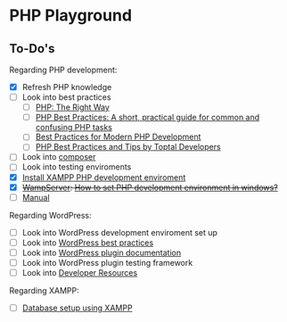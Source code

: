 # PHP Playground

## To-Do's

Regarding PHP development:

- [x] Refresh PHP knowledge
- [ ] Look into best practices
  - [ ] [PHP: The Right Way](https://phptherightway.com/)
  - [ ] [PHP Best Practices: A short, practical guide for common and confusing PHP tasks](https://phpbestpractices.org/)
  - [ ] [Best Practices for Modern PHP Development](https://www.airpair.com/php/posts/best-practices-for-modern-php-development)
  - [ ] [PHP Best Practices and Tips by Toptal Developers](https://www.toptal.com/php/tips-and-practices)
- [ ] Look into [composer](https://getcomposer.org/)
- [ ] Look into testing enviroments
- [x] [Install XAMPP PHP development enviroment](https://www.apachefriends.org/)
- [x] ~~[WampServer](https://www.wampserver.com/en/): [How to set PHP development environment in windows?](https://www.geeksforgeeks.org/how-to-set-php-development-environment-in-windows/)~~
- [ ] [Manual](https://www.php.net/manual/en/index.php)

Regarding WordPress:

- [ ] Look into WordPress development enviroment set up
- [ ] Look into [WordPress best practices](https://developer.wordpress.org/coding-standards/)
- [ ] Look into [WordPress plugin documentation](https://developer.wordpress.org/plugins/)
- [ ] Look into WordPress plugin testing framework
- [ ] Look into [Developer Resources](https://developer.wordpress.org/)

Regarding XAMPP:

- [ ] [Database setup using XAMPP](https://www.cs.virginia.edu/~up3f/cs4750/supplement/DB-setup-xampp.html)
